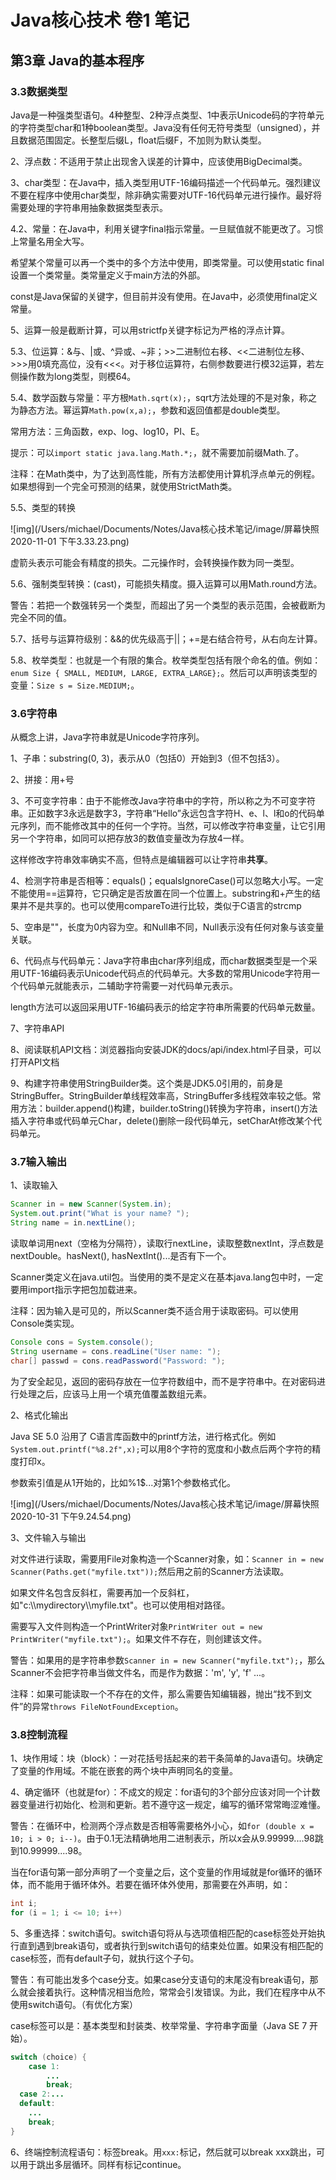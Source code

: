 # Java核心技术 卷1 笔记

## 第3章 Java的基本程序

### 3.3数据类型

Java是一种强类型语句。4种整型、2种浮点类型、1中表示Unicode码的字符单元的字符类型char和1种boolean类型。Java没有任何无符号类型（unsigned），并且数据范围固定。长整型后缀L，float后缀F，不加则为默认类型。

2、浮点数：不适用于禁止出现舍入误差的计算中，应该使用BigDecimal类。

3、char类型：在Java中，插入类型用UTF-16编码描述一个代码单元。强烈建议不要在程序中使用char类型，除非确实需要对UTF-16代码单元进行操作。最好将需要处理的字符串用抽象数据类型表示。

4.2、常量：在Java中，利用关键字final指示常量。一旦赋值就不能更改了。习惯上常量名用全大写。

希望某个常量可以再一个类中的多个方法中使用，即类常量。可以使用static final设置一个类常量。类常量定义于main方法的外部。

const是Java保留的关键字，但目前并没有使用。在Java中，必须使用final定义常量。

5、运算一般是截断计算，可以用strictfp关键字标记为严格的浮点计算。

5.3、位运算：&与、|或、^异或、~非；>>二进制位右移、<<二进制位左移、>>>用0填充高位，没有<<<。对于移位运算符，右侧参数要进行模32运算，若左侧操作数为long类型，则模64。

5.4、数学函数与常量：平方根`Math.sqrt(x);`，sqrt方法处理的不是对象，称之为静态方法。幂运算`Math.pow(x,a);`，参数和返回值都是double类型。

常用方法：三角函数，exp、log、log10，PI、E。

提示：可以`import static java.lang.Math.*;`，就不需要加前缀Math.了。

注释：在Math类中，为了达到高性能，所有方法都使用计算机浮点单元的例程。如果想得到一个完全可预测的结果，就使用StrictMath类。

5.5、类型的转换

![img](/Users/michael/Documents/Notes/Java核心技术笔记/image/屏幕快照 2020-11-01 下午3.33.23.png)

虚箭头表示可能会有精度的损失。二元操作时，会转换操作数为同一类型。

5.6、强制类型转换：(cast)，可能损失精度。摄入运算可以用Math.round方法。

警告：若把一个数强转另一个类型，而超出了另一个类型的表示范围，会被截断为完全不同的值。

5.7、括号与运算符级别：&&的优先级高于||；+=是右结合符号，从右向左计算。

5.8、枚举类型：也就是一个有限的集合。枚举类型包括有限个命名的值。例如：`enum Size { SMALL, MEDIUM, LARGE, EXTRA_LARGE};`。然后可以声明该类型的变量：`Size s = Size.MEDIUM;`。

### 3.6字符串

从概念上讲，Java字符串就是Unicode字符序列。

1、子串：substring(0, 3)，表示从0（包括0）开始到3（但不包括3）。

2、拼接：用+号

3、不可变字符串：由于不能修改Java字符串中的字符，所以称之为不可变字符串。正如数字3永远是数字3，字符串“Hello”永远包含字符H、e、l、l和o的代码单元序列，而不能修改其中的任何一个字符。当然，可以修改字符串变量，让它引用另一个字符串，如同可以把存放3的数值变量改为存放4一样。

这样修改字符串效率确实不高，但特点是编辑器可以让字符串**共享**。

4、检测字符串是否相等：equals()；equalsIgnoreCase()可以忽略大小写。一定不能使用==运算符，它只确定是否放置在同一个位置上。substring和+产生的结果并不是共享的。也可以使用compareTo进行比较，类似于C语言的strcmp

5、空串是""，长度为0内容为空。和Null串不同，Null表示没有任何对象与该变量关联。

6、代码点与代码单元：Java字符串由char序列组成，而char数据类型是一个采用UTF-16编码表示Unicode代码点的代码单元。大多数的常用Unicode字符用一个代码单元就能表示，二辅助字符需要一对代码单元表示。

length方法可以返回采用UTF-16编码表示的给定字符串所需要的代码单元数量。

7、字符串API

8、阅读联机API文档：浏览器指向安装JDK的docs/api/index.html子目录，可以打开API文档

9、构建字符串使用StringBuilder类。这个类是JDK5.0引用的，前身是StringBuffer。StringBuilder单线程效率高，StringBuffer多线程效率较之低。常用方法：builder.append()构建，builder.toString()转换为字符串，insert()方法插入字符串或代码单元Char，delete()删除一段代码单元，setCharAt修改某个代码单元。

### 3.7输入输出

1、读取输入

```java
Scanner in = new Scanner(System.in);
System.out.print("What is your name? ");
String name = in.nextLine();
```

读取单词用next（空格为分隔符），读取行nextLine，读取整数nextInt，浮点数是nextDouble。hasNext(), hasNextInt()...是否有下一个。

Scanner类定义在java.util包。当使用的类不是定义在基本java.lang包中时，一定要用import指示字把包加载进来。

注释：因为输入是可见的，所以Scanner类不适合用于读取密码。可以使用Console类实现。

```java
Console cons = System.console();
String username = cons.readLine("User name: ");
char[] passwd = cons.readPassword("Password: ");
```

为了安全起见，返回的密码存放在一位字符数组中，而不是字符串中。在对密码进行处理之后，应该马上用一个填充值覆盖数组元素。

2、格式化输出

Java SE 5.0 沿用了 C语言库函数中的printf方法，进行格式化。例如`System.out.printf("%8.2f",x);`可以用8个字符的宽度和小数点后两个字符的精度打印x。

参数索引值是从1开始的，比如%1$...对第1个参数格式化。

![img](/Users/michael/Documents/Notes/Java核心技术笔记/image/屏幕快照 2020-10-31 下午9.24.54.png)

3、文件输入与输出

对文件进行读取，需要用File对象构造一个Scanner对象，如：`Scanner in = new Scanner(Paths.get("myfile.txt"));`然后用之前的Scanner方法读取。

如果文件名包含反斜杠，需要再加一个反斜杠，如"c:\\\mydirectory\\\myfile.txt"。也可以使用相对路径。

需要写入文件则构造一个PrintWriter对象`PrintWriter out = new PrintWriter("myfile.txt");`。如果文件不存在，则创建该文件。

警告：如果用的是字符串参数`Scanner in = new Scanner("myfile.txt");`，那么Scanner不会把字符串当做文件名，而是作为数据：'m', 'y', 'f' ...。

注释：如果可能读取一个不存在的文件，那么需要告知编辑器，抛出“找不到文件”的异常`throws FileNotFoundException`。

### 3.8控制流程

1、块作用域：块（block）：一对花括号括起来的若干条简单的Java语句。块确定了变量的作用域。不能在嵌套的两个块中声明同名的变量。

4、确定循环（也就是for）：不成文的规定：for语句的3个部分应该对同一个计数器变量进行初始化、检测和更新。若不遵守这一规定，编写的循环常常晦涩难懂。

警告：在循环中，检测两个浮点数是否相等需要格外小心，如`for (double x = 10; i > 0; i--)`。由于0.1无法精确地用二进制表示，所以x会从9.99999....98跳到10.99999....98。

当在for语句第一部分声明了一个变量之后，这个变量的作用域就是for循环的循环体，而不能用于循环体外。若要在循环体外使用，那需要在外声明，如：

```java
int i;
for (i = 1; i <= 10; i++)
```

5、多重选择：switch语句。switch语句将从与选项值相匹配的case标签处开始执行直到遇到break语句，或者执行到switch语句的结束处位置。如果没有相匹配的case标签，而有default子句，就执行这个子句。

警告：有可能出发多个case分支。如果case分支语句的末尾没有break语句，那么就会接着执行。这种情况相当危险，常常会引发错误。为此，我们在程序中从不使用switch语句。（有优化方案）

case标签可以是：基本类型和封装类、枚举常量、字符串字面量（Java SE 7 开始）。

```java
switch (choice) {
	case 1:
		...
		break;
  case 2:...
  default:
  	...
  	break;
}
```



6、终端控制流程语句：标签break。用`xxx:`标记，然后就可以break xxx跳出，可以用于跳出多层循环。同样有标记continue。

